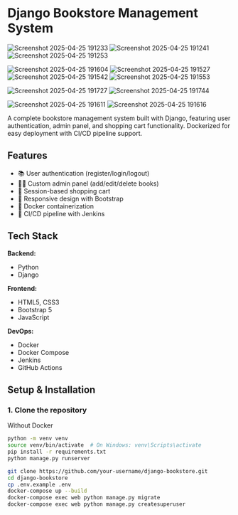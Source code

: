 # Django Bookstore Management System


![Screenshot 2025-04-25 191233](https://github.com/user-attachments/assets/41502051-e54f-4a3d-914f-2b58279fdaf7)
![Screenshot 2025-04-25 191241](https://github.com/user-attachments/assets/07ea46f8-cff1-4745-a86a-06070967666e)
![Screenshot 2025-04-25 191253](https://github.com/user-attachments/assets/a27e4575-c7de-4a7f-a178-5db41802bf43)

![Screenshot 2025-04-25 191604](https://github.com/user-attachments/assets/f9313b5f-31ea-441a-97d6-1e6281ee9d00)
![Screenshot 2025-04-25 191527](https://github.com/user-attachments/assets/b884b583-5bdc-4cc4-8b7f-27a379e9906f)
![Screenshot 2025-04-25 191542](https://github.com/user-attachments/assets/5d660009-dc37-453a-8040-2be8adb02ed6)
![Screenshot 2025-04-25 191553](https://github.com/user-attachments/assets/a9dda03e-ad65-4b9b-86ca-88b6668f0adb)

![Screenshot 2025-04-25 191727](https://github.com/user-attachments/assets/d5805679-a5b4-41b0-91c3-46f3ca04ddd0)
![Screenshot 2025-04-25 191744](https://github.com/user-attachments/assets/eddefdac-b034-4946-98ac-4f29f558c027)

![Screenshot 2025-04-25 191611](https://github.com/user-attachments/assets/405264c5-e506-41a9-940a-ff86b080ffea)
![Screenshot 2025-04-25 191616](https://github.com/user-attachments/assets/410b030b-0215-4e0f-8f48-d7c27476db21)


A complete bookstore management system built with Django, featuring user authentication, admin panel, and shopping cart functionality. Dockerized for easy deployment with CI/CD pipeline support.

## Features

- 📚 User authentication (register/login/logout)
- 👨‍💻 Custom admin panel (add/edit/delete books)
- 🛒 Session-based shopping cart
- 📱 Responsive design with Bootstrap
- 🐳 Docker containerization
- 🔄 CI/CD pipeline with Jenkins

## Tech Stack

**Backend:**
- Python 
- Django 

**Frontend:**
- HTML5, CSS3
- Bootstrap 5
- JavaScript

**DevOps:**
- Docker
- Docker Compose
- Jenkins
- GitHub Actions

## Setup & Installation

### 1. Clone the repository
Without Docker
```bash
python -m venv venv
source venv/bin/activate  # On Windows: venv\Scripts\activate
pip install -r requirements.txt
python manage.py runserver
```
```bash
git clone https://github.com/your-username/django-bookstore.git
cd django-bookstore
cp .env.example .env
docker-compose up --build
docker-compose exec web python manage.py migrate
docker-compose exec web python manage.py createsuperuser
```

